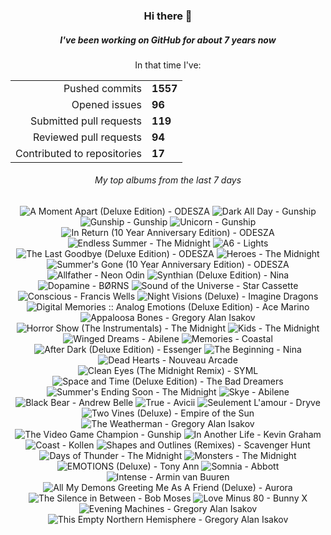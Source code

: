 <div align="center">
  <h3>Hi there 👋</h3>
  <h5>I've been working on GitHub for about 7 years now</h5>
  <p>In that time I've:</p>
  <table>
    <tr>
      <td align="right">Pushed commits</td>
      <td><strong>1557</strong></td>
    </tr>
    <tr>
      <td align="right">Opened issues</td>
      <td><strong>96</strong></td>
    </tr>
    <tr>
      <td align="right">Submitted pull requests</td>
      <td><strong>119</strong></td>
    </tr>
    <tr>
      <td align="right">Reviewed pull requests</td>
      <td><strong>94</strong></td>
    </tr>
    <tr>
      <td align="right">Contributed to repositories</td>
      <td><strong>17</strong></td>
    </tr>
  </table>

</div>
<!-- [![GitHub Streak](https://streak-stats.demolab.com?user=darynwhite&theme=dark&hide_border=true&date_format=%5BY.%5Dn.j&background=45%2C192ED0%2C000000)](https://git.io/streak-stats) -->

<div align="center">
  <h6>My top albums from the last 7 days</h6>
</div>


<!-- lastfm -->
<p align="center"><img src="https://lastfm.freetls.fastly.net/i/u/64s/3a732f7dd6ddc9f50e84c97875b6192c.jpg" title="A Moment Apart (Deluxe Edition) - ODESZA"> <img src="https://lastfm.freetls.fastly.net/i/u/64s/c2402f6c2f3b47ab134051c80ed6f480.jpg" title="Dark All Day - Gunship"> <img src="https://lastfm.freetls.fastly.net/i/u/64s/99947e68c0f44af76f1559af8734afd0.jpg" title="Gunship - Gunship"> <img src="https://lastfm.freetls.fastly.net/i/u/64s/d8c69121d829c66b65e6003a5d4415f8.jpg" title="Unicorn - Gunship"> <img src="https://lastfm.freetls.fastly.net/i/u/64s/d4ae381d45f9fc9ac7e687e33178a93b.jpg" title="In Return (10 Year Anniversary Edition) - ODESZA"> <img src="https://lastfm.freetls.fastly.net/i/u/64s/7c804b2219fb1978fd44013c9bfa5e24.jpg" title="Endless Summer - The Midnight"> <img src="https://lastfm.freetls.fastly.net/i/u/64s/9c019286f3282154a84d5f149e2b938c.jpg" title="A6 - Lights"> <img src="https://lastfm.freetls.fastly.net/i/u/64s/7ade51bd6cd0175a05549e68a04bea54.jpg" title="The Last Goodbye (Deluxe Edition) - ODESZA"> <img src="https://lastfm.freetls.fastly.net/i/u/64s/5526cfe62a8b32bc1cbcde8460e82784.jpg" title="Heroes - The Midnight"> <img src="https://lastfm.freetls.fastly.net/i/u/64s/a8816946dc53e5400bda5c0bb1ee487a.jpg" title="Summer's Gone (10 Year Anniversary Edition) - ODESZA"> <img src="https://lastfm.freetls.fastly.net/i/u/64s/fdcd8a3afa4a5584cc585c5ee6d06873.jpg" title="Allfather - Neon Odin"> <img src="https://lastfm.freetls.fastly.net/i/u/64s/889c0c3371311a85f09e786b454af69d.jpg" title="Synthian (Deluxe Edition) - Nina"> <img src="https://lastfm.freetls.fastly.net/i/u/64s/700416badcde194ec1319d86b4d22b0a.jpg" title="Dopamine - BØRNS"> <img src="https://lastfm.freetls.fastly.net/i/u/64s/b37c7cc2f9e724f39649dd077f660341.jpg" title="Sound of the Universe - Star Cassette"> <img src="https://lastfm.freetls.fastly.net/i/u/64s/54c180355bd972ed5ddf8879e969b8ce.jpg" title="Conscious - Francis Wells"> <img src="https://lastfm.freetls.fastly.net/i/u/64s/ca8770d5ef7f08ffda7e5daa6d8b308e.jpg" title="Night Visions (Deluxe) - Imagine Dragons"> <img src="https://lastfm.freetls.fastly.net/i/u/64s/d142003879651ad399cd94cdcf0ca8f1.jpg" title="Digital Memories :: Analog Emotions (Deluxe Edition) - Ace Marino"> <img src="https://lastfm.freetls.fastly.net/i/u/64s/d4fe7a92abab0637aa358edbe54284c7.jpg" title="Appaloosa Bones - Gregory Alan Isakov"> <img src="https://lastfm.freetls.fastly.net/i/u/64s/0c4b4d65203882c7b78bb629f38cb3c2.jpg" title="Horror Show (The Instrumentals) - The Midnight"> <img src="https://lastfm.freetls.fastly.net/i/u/64s/271fe787620fe27994ff66616d529e1f.jpg" title="Kids - The Midnight"> <img src="https://lastfm.freetls.fastly.net/i/u/64s/63e9b188c786835f816db3924a4e9308.jpg" title="Winged Dreams - Abilene"> <img src="https://lastfm.freetls.fastly.net/i/u/64s/55ca082aea21d717eb5f3ba9173296f4.jpg" title="Memories - Coastal"> <img src="https://lastfm.freetls.fastly.net/i/u/64s/376685303a8f2dbf996fffc3bf9ccee9.jpg" title="After Dark (Deluxe Edition) - Essenger"> <img src="https://lastfm.freetls.fastly.net/i/u/64s/1a4bc05c59aa286d875d031437df390f.jpg" title="The Beginning - Nina"> <img src="https://lastfm.freetls.fastly.net/i/u/64s/ee921b50595b79d570778df4791860d0.jpg" title="Dead Hearts - Nouveau Arcade"> <img src="https://lastfm.freetls.fastly.net/i/u/64s/c4df325ed3bd69531e1d3b7fa2619348.jpg" title="Clean Eyes (The Midnight Remix) - SYML"> <img src="https://lastfm.freetls.fastly.net/i/u/64s/d3cf8de714db8ae71fca77a095d2a368.jpg" title="Space and Time (Deluxe Edition) - The Bad Dreamers"> <img src="https://lastfm.freetls.fastly.net/i/u/64s/ff3a3705f5124d058bdf2d6d657d8dcf.jpg" title="Summer's Ending Soon - The Midnight"> <img src="https://lastfm.freetls.fastly.net/i/u/64s/b32f0d69a9f0ee06d441a02daff65569.jpg" title="Skye - Abilene"> <img src="https://lastfm.freetls.fastly.net/i/u/64s/a271fbaaaa024a1dca49a5b7aeb23166.png" title="Black Bear - Andrew Belle"> <img src="https://lastfm.freetls.fastly.net/i/u/64s/f54f3b6ef26445a5bbb8a72f0f7830bd.png" title="True - Avicii"> <img src="https://lastfm.freetls.fastly.net/i/u/64s/66a212ca52b0b2005837c8b8c549378b.jpg" title="Seulement L'amour - Dryve"> <img src="https://lastfm.freetls.fastly.net/i/u/64s/f43c175cb56876dd49e05a0140fdfe70.jpg" title="Two Vines (Deluxe) - Empire of the Sun"> <img src="https://lastfm.freetls.fastly.net/i/u/64s/657b1b8d097f482fb5f6a63a494af70e.jpg" title="The Weatherman - Gregory Alan Isakov"> <img src="https://lastfm.freetls.fastly.net/i/u/64s/8d20d80f6006b41329f03c449488f856.jpg" title="The Video Game Champion - Gunship"> <img src="https://lastfm.freetls.fastly.net/i/u/64s/cf5dfd0844f086798d1c8a8a69aabe7a.png" title="In Another Life - Kevin Graham"> <img src="https://lastfm.freetls.fastly.net/i/u/64s/895edacacf2d35b4ce223b91948f16c6.jpg" title="Coast - Kollen"> <img src="https://lastfm.freetls.fastly.net/i/u/64s/8a029622f04b20b92c9aa11e88c94791.jpg" title="Shapes and Outlines (Remixes) - Scavenger Hunt"> <img src="https://lastfm.freetls.fastly.net/i/u/64s/b853fde2d4783803ce144d1c1b4ae87e.jpg" title="Days of Thunder - The Midnight"> <img src="https://lastfm.freetls.fastly.net/i/u/64s/38cd7d135051d0759da0199810273027.jpg" title="Monsters - The Midnight"> <img src="https://lastfm.freetls.fastly.net/i/u/64s/9b4191f60d3cce292c8b51ae00a0919f.jpg" title="EMOTIONS (Deluxe) - Tony Ann"> <img src="https://lastfm.freetls.fastly.net/i/u/64s/a7403c29da998233a0ce507bf321862b.jpg" title="Somnia - Abbott"> <img src="https://lastfm.freetls.fastly.net/i/u/64s/4bceb7d8a100400cb77468144ee60347.png" title="Intense - Armin van Buuren"> <img src="https://lastfm.freetls.fastly.net/i/u/64s/3b34f6f1b339e9857fb276c318cb8b05.jpg" title="All My Demons Greeting Me As A Friend (Deluxe) - Aurora"> <img src="https://lastfm.freetls.fastly.net/i/u/64s/3161828bdc75f7f630ab308591ebf748.jpg" title="The Silence in Between - Bob Moses"> <img src="https://lastfm.freetls.fastly.net/i/u/64s/0e82f7d31a9733670f92d4a0dd0ef644.jpg" title="Love Minus 80 - Bunny X"> <img src="https://lastfm.freetls.fastly.net/i/u/64s/d3e505d83b826f875236cebf3c47bac0.jpg" title="Evening Machines - Gregory Alan Isakov"> <img src="https://lastfm.freetls.fastly.net/i/u/64s/9dc7bf5dc2c74a1b9f7a62b37520cfab.jpg" title="This Empty Northern Hemisphere - Gregory Alan Isakov"> </p>
